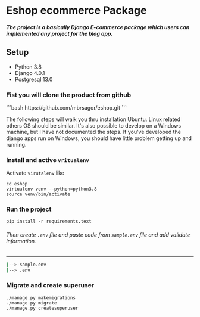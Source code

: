 # Eshop ecommerce Package
##### The project is a basically Django E-commerce package which users can implemented any project for the blog app.

## Setup
- Python 3.8
- Django 4.0.1
- Postgresql 13.0

<h3>Fist you will clone the product from github</h3>
```bash
https://github.com/mbrsagor/eshop.git
```

The following steps will walk you thru installation Ubuntu. Linux related others OS should be similar.
It's also possible to develop on a Windows machine, but I have not documented the steps.
If you've developed the django apps run on Windows, you should have little problem getting
up and running.


### Install and active ```vritualenv```
Activate `virutalenv` like
```
cd eshop
virtualenv venv --python=python3.8
source venv/bin/activate
```

### Run the project
```
pip install -r requirements.text
```
###### Then create ``.env`` file and paste code from `sample.env` file and add validate information.

-------------------------------------------
```bash
|--> sample.env
|--> .env
```

### Migrate and create superuser
```
./manage.py makemigrations
./manage.py migrate
./manage.py createsuperuser
```
